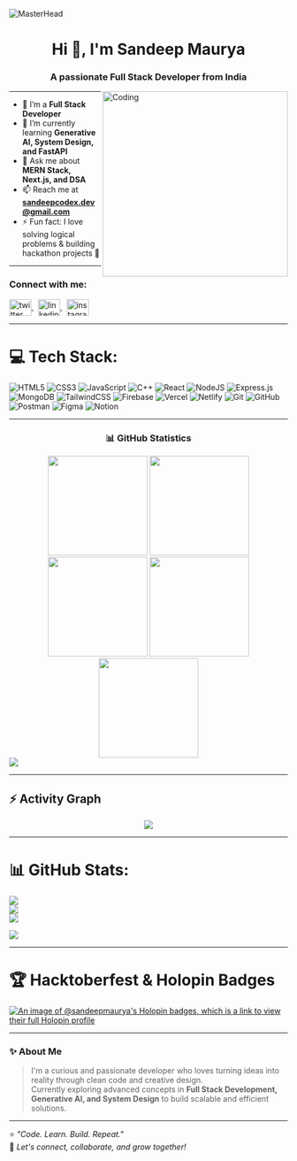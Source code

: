 ![MasterHead](https://camo.githubusercontent.com/4c3fd71b359cd5dfadc21247cde8f16ecbe5d41db8ac79ef28e3091ab02a8bef/68747470733a2f2f6d69722d73332d63646e2d63662e626568616e63652e6e65742f70726f6a6563745f6d6f64756c65732f6d61785f313230302f3831626234623136353638343031392e363430623630333864313333652e676966)

<h1 align="center">Hi 👋, I'm Sandeep Maurya</h1>
<h3 align="center">A passionate Full Stack Developer from India</h3>
<img align="right" alt="Coding" width="335" src="https://cdn.dribbble.com/users/1162077/screenshots/3848914/programmer.gif">

---

- 🔭 I’m a **Full Stack Developer**  
- 🌱 I’m currently learning **Generative AI, System Design, and FastAPI**  
- 💬 Ask me about **MERN Stack, Next.js, and DSA**  
- 📫 Reach me at **sandeepcodex.dev@gmail.com**  
- ⚡ Fun fact: I love solving logical problems & building hackathon projects 🚀  

---

<h3 align="left">Connect with me:</h3>
<p align="left">
  <a href="https://x.com/devxssandeep" target="_blank">
    <img align="center" src="https://raw.githubusercontent.com/rahuldkjain/github-profile-readme-generator/master/src/images/icons/Social/twitter.svg" alt="twitter" height="30" width="40" />
  </a>&nbsp;
  <a href="https://www.linkedin.com/in/sandeepMcodex" target="_blank">
    <img align="center" src="https://raw.githubusercontent.com/rahuldkjain/github-profile-readme-generator/master/src/images/icons/Social/linked-in-alt.svg" alt="linkedin" height="30" width="40" />
  </a>&nbsp;
  <a href="https://www.instagram.com/devxssandeep/" target="_blank">
    <img align="center" src="https://raw.githubusercontent.com/rahuldkjain/github-profile-readme-generator/master/src/images/icons/Social/instagram.svg" alt="instagram" height="30" width="40" />
  </a>
</p>

---

# 💻 Tech Stack:
![HTML5](https://img.shields.io/badge/html5-%23E34F26.svg?style=for-the-badge&logo=html5&logoColor=white)
![CSS3](https://img.shields.io/badge/css3-%231572B6.svg?style=for-the-badge&logo=css3&logoColor=white)
![JavaScript](https://img.shields.io/badge/javascript-%23323330.svg?style=for-the-badge&logo=javascript&logoColor=%23F7DF1E)
![C++](https://img.shields.io/badge/c++-%2300599C.svg?style=for-the-badge&logo=c%2B%2B&logoColor=white)
![React](https://img.shields.io/badge/react-%2320232a.svg?style=for-the-badge&logo=react&logoColor=%2361DAFB)
![NodeJS](https://img.shields.io/badge/node.js-6DA55F?style=for-the-badge&logo=node.js&logoColor=white)
![Express.js](https://img.shields.io/badge/express.js-%23404d59.svg?style=for-the-badge&logo=express&logoColor=%2361DAFB)
![MongoDB](https://img.shields.io/badge/MongoDB-%234ea94b.svg?style=for-the-badge&logo=mongodb&logoColor=white)
![TailwindCSS](https://img.shields.io/badge/tailwindcss-%2338B2AC.svg?style=for-the-badge&logo=tailwind-css&logoColor=white)
![Firebase](https://img.shields.io/badge/firebase-%23039BE5.svg?style=for-the-badge&logo=firebase)
![Vercel](https://img.shields.io/badge/vercel-%23000000.svg?style=for-the-badge&logo=vercel&logoColor=white)
![Netlify](https://img.shields.io/badge/netlify-%23000000.svg?style=for-the-badge&logo=netlify&logoColor=#00C7B7)
![Git](https://img.shields.io/badge/git-%23F05033.svg?style=for-the-badge&logo=git&logoColor=white)
![GitHub](https://img.shields.io/badge/github-%23121011.svg?style=for-the-badge&logo=github&logoColor=white)
![Postman](https://img.shields.io/badge/Postman-FF6C37?style=for-the-badge&logo=postman&logoColor=white)
![Figma](https://img.shields.io/badge/figma-%23F24E1E.svg?style=for-the-badge&logo=figma&logoColor=white)
![Notion](https://img.shields.io/badge/Notion-%23000000.svg?style=for-the-badge&logo=notion&logoColor=white)

---

<h3 align="center">📊 GitHub Statistics</h3>

<div align="center">
  <img src="https://github-profile-summary-cards.vercel.app/api/cards/stats?username=sandeepMcodex&theme=2077" height="180em" />
  <img src="https://github-profile-summary-cards.vercel.app/api/cards/most-commit-language?username=sandeepMcodex&theme=2077" height="180em" />
  <img src="https://github-profile-summary-cards.vercel.app/api/cards/repos-per-language?username=sandeepMcodex&theme=2077" height="180em" />
  <img src="https://github-profile-summary-cards.vercel.app/api/cards/productive-time?username=sandeepMcodex&theme=2077" height="180em" />
  <img src="https://github-profile-summary-cards.vercel.app/api/cards/profile-details?username=sandeepMcodex&theme=2077" height="180em" />
</div>

<img src="https://user-images.githubusercontent.com/73097560/115834477-dbab4500-a447-11eb-908a-139a6edaec5c.gif">

---

<h2 align="left">⚡ Activity Graph</h2>
<div align="center">
  <img src="https://github-readme-activity-graph.vercel.app/graph?username=sandeepMcodex&theme=react-dark" />
</div>

---

# 📊 GitHub Stats:
![](https://github-readme-stats.vercel.app/api?username=sandeepMcodex&theme=radical&hide_border=false&include_all_commits=false&count_private=false)<br/>
![](https://github-readme-streak-stats.herokuapp.com/?user=sandeepMcodex&theme=radical&hide_border=false)<br/>
![](https://github-readme-stats.vercel.app/api/top-langs/?username=sandeepMcodex&theme=radical&hide_border=false&include_all_commits=false&count_private=false&layout=compact)

![](https://komarev.com/ghpvc/?username=sandeepMcodex&style=for-the-badge)

---

# 🏆 Hacktoberfest & Holopin Badges  
[![An image of @sandeepmaurya's Holopin badges, which is a link to view their full Holopin profile](https://holopin.me/sandeepmaurya)](https://holopin.io/@sandeepmaurya)

---

### ✨ About Me  
> I'm a curious and passionate developer who loves turning ideas into reality through clean code and creative design.  
> Currently exploring advanced concepts in **Full Stack Development, Generative AI, and System Design** to build scalable and efficient solutions.

---

⭐ *"Code. Learn. Build. Repeat."*  
💫 *Let's connect, collaborate, and grow together!*
